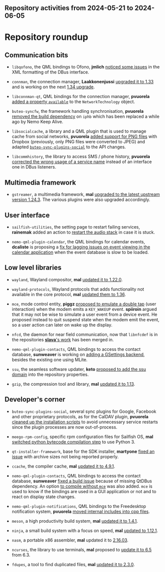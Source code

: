 Repository activities from 2024-05-21 to 2024-06-05
---------------------------------------------------

# Repository roundup

## Communication bits

* `libqofono`, the QML bindings to Ofono, **jmlich** [noticed some issues](https://github.com/sailfishos/libqofono/pull/23) in the XML formatting of the DBus interface.

* `connman`, the connection manager, **Laakkonenjussi** [upgraded it to 1.33](https://github.com/sailfishos/connman/pull/66) and is working on the next [1.34 upgrade](https://github.com/sailfishos/connman/pull/68).

* `libconnman-qt`, QML bindings for the connection manager, **pvuorela** [added a property `available`](https://github.com/sailfishos/libconnman-qt/pull/33) to the `NetworkTechnology` object.

* `buteo-syncfw`, the framework handling synchronisation, **pvuorela** [removed the build dependency](https://github.com/sailfishos/buteo-syncfw/pull/18) on `iphb` which has been replaced a while ago by Nemo Keep Alive.

* `libsocialcache`, a library and a QML plugin that is used to manage cache from social networks, **pvuorela** [added support for PNG files](https://github.com/sailfishos/libsocialcache/pull/3) with Dropbox (previously, only PNG files were converted to JPEG) and adapted [`buteo-sync-plugins-social`](https://github.com/sailfishos/buteo-sync-plugins-social/pull/13) to the API changes.

* `libcommhistory`, the library to access SMS / phone history, **pvuorela** [corrected the wrong usage of a service name](https://github.com/sailfishos/libcommhistory/pull/14) instead of an interface one in DBus listeners.

## Multimedia framework

* `gstreamer`, a multimedia framework, **mal** [upgraded to the latest upstream version 1.24.3](https://github.com/sailfishos/gstreamer/pull/7). The various plugins were also upgraded accordingly.

## User interface

* `sailfish-utilities`, the setting page to restart failing services, **rainemak** added an action to [restart the audio stack](https://github.com/sailfishos/sailfish-utilities/pull/67) in case it is stuck.

* `nemo-qml-plugin-calendar`, the QML bindings for calendar events, **dcaliste** is proposing a [fix for lagging issues on event viewing in the calendar application](https://github.com/sailfishos/nemo-qml-plugin-calendar/pull/64) when the event database is slow to be loaded.

## Low level libraries

* `wayland`, Wayland compositor, **mal** [updated it to 1.22.0](https://github.com/sailfishos/wayland/pull/2).

* `wayland-protocols`, Wayland protocols that adds functionality not available in the core protocol, **mal** [updated them to 1.36](https://github.com/sailfishos/wayland-protocols/pull/2).

* `mce`, mode control entity, **piggz** [proposed to emulate a double tap](https://github.com/sailfishos/mce/pull/28) (user interaction) when the modem emits a `KEY_WAKEUP` event. **spiiroin** argued that it may not be wise to simulate a user event from a device event. He proposed instead to quit suspend state when the modem emit the event, so a user action can later on wake up the display.

* `nfcd`, the daemon for near field communication, now that `libnfcdef` is in the repositories [**slava**'s work](https://github.com/sailfishos/nfcd/pull/17) has been merged in.

* `nemo-qml-plugin-contacts`, QML bindings to access the contact database, **sunweaver** is working on [adding a GSettings backend](https://github.com/sailfishos/nemo-qml-plugin-contacts/pull/13), besides the existing one using MLite.

* `ssu`, the seamless software updater, **keto** [proposed to add the ssu domain](https://github.com/sailfishos/ssu/pull/17) into the repository properties.

* `gzip`, the compression tool and library, **mal** [updated it to 1.13](https://github.com/sailfishos/gzip/pull/1).

## Developer's corner

* `buteo-sync-plugins-social`, several sync plugins for Google, Facebook and other proprietary protocols, as for the CalDAV plugin, **pvuorela** [cleaned up the installation scripts](https://github.com/sailfishos/buteo-sync-plugins-social/pull/14) to avoid unnecessary service restarts since the plugin processes are now out-of-process.

* `meego-rpm-config`, specific rpm configuration files for Sailfish OS, **mal** [switched python bytecode compilation step](https://github.com/sailfishos/meego-rpm-config/pull/7) to use Python 3.

* `qt-installer-framework`, base for the SDK installer, **martyone** [fixed an issue](https://github.com/sailfishos/qt-installer-framework/pull/16) with archive sizes not being reported properly.

* `ccache`, the compiler cache, **mal** [updated it to 4.9.1](https://github.com/sailfishos/ccache/pull/1).

* `nemo-qml-plugin-contacts`, QML bindings to access the contact database, **sunweaver** [fixed a build issue](https://github.com/sailfishos/nemo-qml-plugin-contacts/pull/12) because of missing QtDBus dependency. An option [to compile without `mce`](https://github.com/sailfishos/nemo-qml-plugin-contacts/pull/14) was also added. `mce` is used to know if the bindings are used in a GUI application or not and to react on display state changes.

* `nemo-qml-plugin-notifications`, QML bindings to the Freedesktop notification system, **pvuorela** [moved internal includes into cpp files](https://github.com/sailfishos/nemo-qml-plugin-notifications/pull/15).

* `meson`, a high productivity build system, **mal** [updated it to 1.4.1](https://github.com/sailfishos/meson/pull/7).

* `ninja`, a small build system with a focus on speed, **mal** [updated to 1.12.1](https://github.com/sailfishos/ninja/pull/2).

* `nasm`,  a portable x86 assembler, **mal** updated it to [2.16.03](https://github.com/sailfishos/nasm/pull/1).

* `ncurses`, the library to use terminals, **mal** proposed to [update it to 6.5](https://github.com/sailfishos/ncurses/pull/2) from 6.3.

* `fdupes`, a tool to find duplicated files, **mal** [updated it to 2.3.0](https://github.com/sailfishos/fdupes/pull/1).